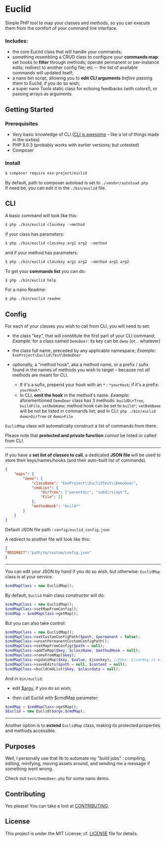 # Euclid

Simple PHP tool to map your classes and methods, so you can execute them from the comfort of your command line interface.

### Includes:
- the core Euclid class that will handle your commands;
- something resembling a CRUD class to configure your **commands map**: set hooks to **filter** through methods; operate permanent or per-instance edits; redirect to another config file; etc -- the list of available commands will updated itself;
- a nano bin script, allowing you to **edit CLI arguments**  *before* passing them to Euclid, if you do so wish; 
- a super nano Tools static class for echoing feedbacks (with colors!), or passing arrays as arguments.


## Getting Started

### Prerequisites

- Very basic knowledge of CLI ([CLI is awesome](https://www.w3schools.com/whatis/whatis_cli.asp) – like a lot of things made in the sixties)
- PHP 8.0.3 (probably works with earlier versions; but untested)
- Composer

### Install 

```bash
$ composer require exo-project/euclid
```
 
By default, path to composer autoload is set to `./vendor/autoload.php`  
If need be, you can edit it in the `./bin/euclid` file.

## CLI

A basic command will look like this:
```bash
$ php ./bin/euclid classkey ->method
```
if your class has parameters:
```bash
$ php ./bin/euclid classkey arg1 arg2 ->method
```
and if your method has parameters:
```bash
$ php ./bin/euclid classkey arg1 arg2 ->method arg1 arg2
```
  
To get your **commands list** you can do:
```bash
$ php ./bin/euclid help
```
For a nano Readme:
```bash
$ php ./bin/euclid readme
```

## Config


For each of your classes you wish to call from CLI, you will need to set:
* the class "key", that will constitute the first part of your CLI command;
*Example:* for a class named `DemoDoer`: its key can be `demo` (or... whatever)

* the class full name, preceded by any applicable namespace;
*Example:*  `ExoProject\Euclid\Test\DemoDoer`

* optionally, a "method hook", aka a method name, or a prefix / sufix found in the names of methods you wish to target – because not *all* methods are meant for CLI.
	- If it's a sufix, prepend your hook with an `*` : `*yourHook`; if it's a prefix: `yourHook*`.
	- In CLI, **omit the hook** in the method's name.
	*Example:* 
	aforementioned `DemoDoer` class has 3 methods:
`buildDirTree`, `buildFile`, `setBobName`;
method hook can be set to `build*`; 
`setBobName` will be not be listed in commands list;
and in CLI: `php ./bin/euclid demo>DirTree` or `demo>File`

`EuclidMap` class will automatically construct a list of commands from there.

Please note that **protected and private function**  *cannot* be listed or called from CLI.

***

If you have a **set list of classes to call**, a dedicated **JSON  file** will be used to store their keys/names/hooks (and their auto-built list of commands).

```json
{
	"maps": {
		"demo": {
			"className": "ExoProject\\EuclidTest\\DemoDoer",
			"cmdList": {
				"DirTree": ["parentdir", "subdirs|opt"],
				"File": []
			},
			"methodHook": "build*"
		}
	}
}
```

Default JSON file path : `config/euclid_config.json`

A redirect to another file will look like this:
```json
{
"REDIRECT":"path/to/custom/config.json"
}
```
***
You can edit your JSON by hand if you do so wish, but otherwise:
 `EuclidMap` class is at your service.
 ```php
$cmdMapClass = new EuclidMap();
```

By default, `Euclid` main class constructor will do:

```php
$cmdMapClass = new EuclidMap();
$cmdMapClass->setMapFromConfig();
$cmdMap = $cmdMapClass->getMap();
```

But you can also take control:

```php
$cmdMapClass = new EuclidMap();
$cmdMapClass->setCustomConfigPath($path, $permanent = false);
$cmdMapClass->unsetPermanentCustomConfigPath();
$cmdMapClass->setMapFromConfig($path = null);
$cmdMapClass->addToMap($key, $className, $methodHook = null);
$cmdMapClass->remvFromMap($key);
$cmdMapClass->updateMap($key, $value, $jsonkey); //@doc: $jsonkey is either 'className' or 'methodHook';
$cmdMapClass->saveEdits($path = null, $content = null);
$cmdMapClass->buildCmdList($key, $classdata = null);
``` 

And in `bin/euclid`:

* edit [$argv](https://www.php.net/manual/en/reserved.variables.argv.php), if you do so wish;

* then call Euclid with $cmdMap parameter:

```php
$cmdMap = $cmdMapClass->getMap();
$Euclid = new Euclid($argv,$cmdMap);

```

***

Another option is to **extend**  `EuclidMap` class, making its protected properties and methods  accessible.

## Purposes

Well, I personally use that lib to automate my "build jobs" : compiling, editing, minifying, moving assets around, and sending me a message if something went wrong.

Check out `test/DemoDoer.php` for some nano demo.

## Contributing
  
Yes please! You can take a loot at [CONTRIBUTING](CONTRIBUTING.md).
  
## License

This project is under the MIT License; cf. [LICENSE](LICENSE) file for details.